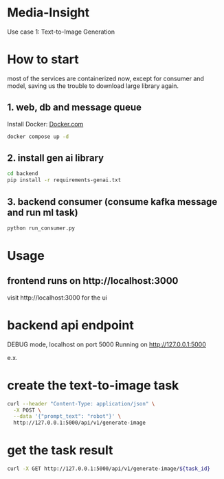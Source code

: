 # Media-Insight
Use case 1: Text-to-Image Generation


# How to start
most of the services are containerized now,
except for consumer and model, 
saving us the trouble to download large library again.

## 1. web, db and message queue
Install Docker: [Docker.com](https://www.docker.com/)
```sh
docker compose up -d
```

## 2. install gen ai library
```sh
cd backend
pip install -r requirements-genai.txt
```

## 3. backend consumer (consume kafka message and run ml task)
```sh
python run_consumer.py
```

# Usage

## frontend runs on http://localhost:3000
visit http://localhost:3000 for the ui


# backend api endpoint
DEBUG mode, localhost on port 5000
Running on http://127.0.0.1:5000

e.x.
# create the text-to-image task
```sh
curl --header "Content-Type: application/json" \
  -X POST \
  --data '{"prompt_text": "robot"}' \
  http://127.0.0.1:5000/api/v1/generate-image
```
# get the task result
```sh
curl -X GET http://127.0.0.1:5000/api/v1/generate-image/${task_id}
```

